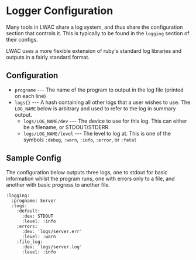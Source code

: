 Logger Configuration
====================
Many tools in LWAC share a log system, and thus share the configuration section that controls it.  This is typically to be found in the `logging` section of their configs.

LWAC uses a more flexible extension of ruby's standard log libraries and outputs in a fairly standard format.

Configuration 
-------------

 * `progname` --- The name of the program to output in the log file (printed on each line)
 * `logs{}` --- A hash containing all other logs that a user wishes to use.  The `LOG_NAME` below is arbitrary and used to refer to the log in summary output.
    * `logs/LOG_NAME/dev` --- The device to use for this log.  This can either be a filename, or STDOUT/STDERR.
     * `logs/LOG_NAME/level` --- The level to log at.  This is one of the symbols `:debug`, `:warn`, `:info`, `:error`, or `:fatal`


Sample Config
-------------
The configuration below outputs three logs, one to stdout for basic information whilst the program runs, one with errors only to a file, and another with basic progress to another file.

    :logging:
      :progname: Server
      :logs:
        :default:
          :dev: STDOUT
          :level: :info
        :errors:
          :dev: 'logs/server.err'
          :level: :warn                                              
        :file_log:
          :dev: 'logs/server.log'
          :level: :info


